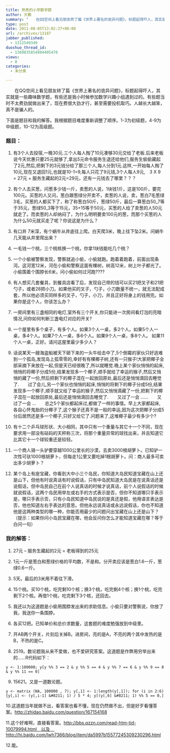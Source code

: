 ```yaml
---
title: 熟悉的小学数学题
author: 大鹏
summary: "　　在QQ空间上看见朋友转了篇《世界上著名的诡异问题》，标题起得吓人，其实就是一些趣味数学题，有些还是我小时候参加数学兴趣小组遇到过的。有些题当时不太费劲就做出来了，现在费很大劲才行，甚至需要投机取巧。人越长大越笨，真不是骗人的。"
type: post
date: 2011-08-05T13:02:27+00:00
url: /archives/13187
jabber_published:
  - 1312549349
duoshuo_thread_id:
  - 1360835854884405470
views:
  - 8
categories:
  - 未分类

---
```

　　在QQ空间上看见朋友转了篇《世界上著名的诡异问题》，标题起得吓人，其实就是一些趣味数学题，有些还是我小时候参加数学兴趣小组遇到过的。有些题当时不太费劲就做出来了，现在费很大劲才行，甚至需要投机取巧。人越长大越笨，真不是骗人的。

下面是题目和我的解答。我根据题目难度重新调整了顺序。1-3为初级题，4-9为中级题，10-12为高级题。

### 题目：

  1. 有3个人去投宿,一晚30元.三个人每人掏了10元凑够30元交给了老板.后来老板说今天优惠只要25元就够了,拿出5元命令服务生退还给他们,服务生偷偷藏起了2元,然后,把剩下的3元钱分给了那三个人,每人分到1元.这样,一开始每人掏了10元,现在又退回1元,也就是10-1=9,每人只花了9元钱,3个人每人9元,　3 X 9 = 27元 + 服务生藏起的2元=29元，还有一元钱去了哪里？？？　　

  2. 有个人去买葱，问葱多少钱一斤，卖葱的人说，1块钱1斤，这是100斤，要完100元。买葱的人又问，葱白跟葱绿分开卖不，卖葱的人说，卖，葱白7毛葱绿3毛，买葱的人都买下了，称了称葱白50斤，葱绿50斤，最后一算葱白50_7等于35元，葱绿50_3等于15元，35+15等于50元，买葱的人给了卖葱的人50元就走了。而卖葱的人却纳闷了，为什么明明要卖100元的葱，而那个买葱的人为什么50元就买走了呢？你说这是为什么？

  3. 有口井 7米深，有个蜗牛从井底往上爬。白天爬3米，晚上往下坠2米。问蜗牛几天能从井里爬出来？

  4. 一毛钱一个桃，三个桃核换一个桃，你拿1块钱能吃几个桃？

  5. 一个小偷被警察发现，警察就追小偷，小偷就跑。跑着着跑着，前面出现条河。这河宽12米，河在小偷和警察这面有棵树，树高12米，树上叶子都光了。小偷围着个围脖长6米，问小偷如何过河跑????

  6. 有人想买几套餐具，到餐具店看了后，发现自己带的钱可以买21把叉子和21把勺子，或者28把小刀。如果他买的叉子，勺子，小刀数量不统一，就无法配成套，所以他必须买同样多的叉子，勺子，小刀，并且正好将身上的钱用完。如果你是这个人，你该怎么办？　　

  7. 一房间里有三盏相同的电灯,室外有三个开关,你只能进一次房间看灯泡的亮暗情况,问你如何判断三盏电灯对应的开关?

  8. 一个屋里有多个桌子，有多个人。如果3个人一桌，多2个人。如果5个人一桌，多4个人。如果7个人一桌，多6个人。如果9个人一桌，多8个人。 如果11个人一桌，正好。请问这屋里最少多少人？

  9. 话说某天一艘海盗船被天下砸下来的一头牛给击中了,5个倒霉的家伙只好逃难到一个孤岛,发现岛上孤零零的,幸好有有棵椰子树,还有一只猴子!大家把椰子全部采摘下来放在一起,但是天已经很晚了,所以就睡觉.晚上某个家伙悄悄的起床,悄悄的将椰子分成5份,结果发现多一个椰子,顺手就给了幸运的猴子,然后又悄悄的藏了一份,然后把剩下的椰子混在一起放回原处,最后还是悄悄滴回去睡觉了.　　过了会儿,另一个家伙也悄悄的起床,悄悄的将剩下的椰子分成5份,结果发现多一个椰子,顺手就又给了幸运的猴子,然后又悄悄滴藏了一份,把剩下的椰子混在一起放回原处,最后还是悄悄滴回去睡觉了.　　又过了一会 &#8230;&#8230;　　又过了一会 &#8230;　　总之5个家伙都起床过,都做了一样的事情。早上大家都起床,各自心怀鬼胎的分椰子了,这个猴子还真不是一般的幸运,因为这次把椰子分成5分后居然还是多一个椰子,只好又给它了.问题来了,这堆椰子最少有多少个?　　

 10. 有十二个乒乓球形状、大小相同，其中只有一个重量与其它十一个不同，现在要求用一部没有砝码的天秤称三次，将那个重量异常的球找出来，并且知道它比其它十一个球较重还是较轻。　　

 11. 一个商人骑一头驴要穿越1000公里长的沙漠，去卖3000根胡萝卜。已知驴一次性可驮1000根胡萝卜，但每走1公里又要吃掉1根胡萝卜。问：商人最多可卖出多少胡萝卜？　　

 12. 某个岛上有座宝藏，你看到大中小三个岛民，你知道大岛民知道宝藏在山上还是山下，但他有时说真话有时说假话，只有中岛民知道大岛民是在说真话还是说假话，但中岛民自己在前个人说真话的时候才说真话，前个人说假话的时候就说假话，这两个岛民用举左或右手的方式表示是否，但你不知道哪只手表示是，哪只手表示否，只有小岛民知道中岛民说的是真还是假，他用语言表达是否，他也知道左右手表达的意思。但他永远说真话或永远说假话，你也不知道他是这两种类型的哪一种，你能否用最少的问题问出宝藏在山上还是山下？（提示：如果你问小岛民宝藏在哪，他会反问你怎么才能知道宝藏在哪？等于白问一句）

### 我的解答：

  1. 27元 &#8211; 服务生藏起的2元 = 老板得到的25元

  2. 1元一斤是葱白和葱绿价格的平均数，不是和。分开卖应该是葱白1.6一斤，葱绿0.6一斤。

  3. 5天。最后的3米用不着往下滑。

  4. 15个桃。买10个桃，吃完剩10个核；换3个桃，吃完剩4个核；换1个桃，吃完剩下2个核。再借1个桃，吃完剩下3个核，还回去。

  5. 我还以为这道题是小偷用围脖发出来的求助信息。小偷只要对警察说，你放了我，我送你一条围脖。

  6. 各买12把。已知单价和总价求数量，这套题的难度勉强放到中级里。

  7. 开AB两个开关，片刻后关掉B。进房间，亮的是A，不亮的两个其中发热的是B，不热的是C。

  8. 2519。数论题我从来不爱做，也不爱研究答案。这道题是作弊用穷举出来的&#8230;&#8230;R代码如下：
    
    y <- 1:100000; y[y %% 3 == 2 & y %% 5 == 4 & y %% 7 == 6 & y %% 9 == 8 & y %% 11 == 0]

  9. 15621。又是一道数论题。
    
    y <- matrix (NA, 100000 , 7); y[,1] <- 1:length(y[,1]); for (i in 2:6) {y[,i] <- (y[,i-1] &#8211; 1) / 5 * 4; y[(y[,6] &#8211; 1) %% 5 == 0,]

10.这道题当年就做不出，看答案也看不懂，现在仍然做不出，但是好歹看懂答案。http://zhidao.baidu.com/question/167154168

11.这个好难啊，直接看答案。http://bbs.qzzn.com/read-htm-tid-10079994.html　以及　http://hi.baidu.com/lwh7366/blog/item/da5997b15577245309230296.html

12.能。
